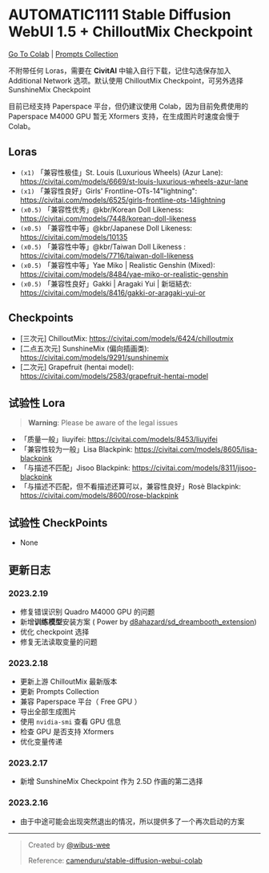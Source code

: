 # AUTOMATIC1111 Stable Diffusion WebUI 1.5 + ChilloutMix Checkpoint

[Go To Colab](https://colab.research.google.com/github/wibus-wee/stable_diffusion_chilloutmix_colab/blob/main/stable_diffusion_1_5_webui.ipynb) | [Prompts Collection](/prompts.md)

不附带任何 Loras，需要在 **CivitAI** 中输入自行下载，记住勾选保存加入 Additional Network 选项。默认使用 ChilloutMix Checkpoint，可另外选择 SunshineMix Checkpoint

目前已经支持 Paperspace 平台，但仍建议使用 Colab，因为目前免费使用的 Paperspace M4000 GPU 暂无 Xformers 支持，在生成图片时速度会慢于 Colab。

## Loras

- `(x1)` 「兼容性极佳」St. Louis (Luxurious Wheels) (Azur Lane): https://civitai.com/models/6669/st-louis-luxurious-wheels-azur-lane
- `(x1)` 「兼容性良好」Girls' Frontline-OTs-14"lightning": https://civitai.com/models/6525/girls-frontline-ots-14lightning
- `(x0.5)` 「兼容性优秀」@kbr/Korean Doll Likeness: https://civitai.com/models/7448/korean-doll-likeness
- `(x0.5)` 「兼容性中等」@kbr/Japanese Doll Likeness: https://civitai.com/models/10135
- `(x0.5)` 「兼容性中等」@kbr/Taiwan Doll Likeness  : https://civitai.com/models/7716/taiwan-doll-likeness
- `(x0.5)` 「兼容性中等」Yae Miko | Realistic Genshin (Mixed): https://civitai.com/models/8484/yae-miko-or-realistic-genshin
- `(x0.5)` 「兼容性良好」Gakki | Aragaki Yui | 新垣結衣: https://civitai.com/models/8416/gakki-or-aragaki-yui-or

## Checkpoints

- [三次元] ChilloutMix: https://civitai.com/models/6424/chilloutmix
- [二点五次元] SunshineMix (偏向插画类): https://civitai.com/models/9291/sunshinemix
- [二次元] Grapefruit (hentai model): https://civitai.com/models/2583/grapefruit-hentai-model

## 试验性 Lora

> **Warning**: Please be aware of the legal issues

- 「质量一般」liuyifei: https://civitai.com/models/8453/liuyifei
- 「兼容性较为一般」Lisa Blackpink: https://civitai.com/models/8605/lisa-blackpink
- 「与描述不匹配」Jisoo Blackpink: https://civitai.com/models/8311/jisoo-blackpink
- 「与描述不匹配，但不看描述还算可以，兼容性良好」Rosè Blackpink: https://civitai.com/models/8600/rose-blackpink

## 试验性 CheckPoints

- None

## 更新日志

### 2023.2.19

- 修复错误识别 Quadro M4000 GPU 的问题
- 新增**训练模型**安装方案 ( Power by [d8ahazard/sd_dreambooth_extension](https://github.com/d8ahazard/sd_dreambooth_extension))
- 优化 checkpoint 选择
- 修复无法读取变量的问题

### 2023.2.18

- 更新上游 ChilloutMix 最新版本
- 更新 Prompts Collection
- 兼容 Paperspace 平台（ Free GPU ）
- 导出全部生成图片
- 使用 `nvidia-smi` 查看 GPU 信息
- 检查 GPU 是否支持 Xformers
- 优化变量传递

### 2023.2.17

- 新增 SunshineMix Checkpoint 作为 2.5D 作画的第二选择

### 2023.2.16

- 由于中途可能会出现突然退出的情况，所以提供多了一个再次启动的方案

---

> Created by [@wibus-wee](https://github.com/wibus-wee)
>
> Reference: [camenduru/stable-diffusion-webui-colab](https://github.com/camenduru/stable-diffusion-webui-colab)
